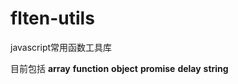 # flten-utils
javascript常用函数工具库

目前包括
**array**
**function**
**object**
**promise**
**delay**
**string**
